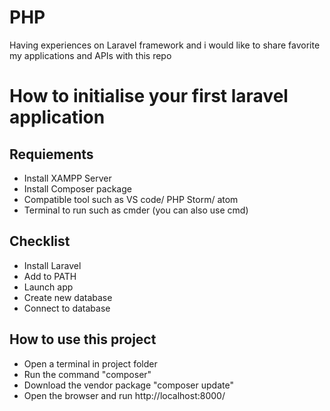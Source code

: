 # PHP
Having experiences on Laravel framework and i would like to share favorite my applications and APIs with this repo

# How to initialise your first laravel application

## Requiements
    
* Install XAMPP Server
* Install Composer package
* Compatible tool such as VS code/ PHP Storm/ atom
* Terminal to run such as cmder (you can also use cmd)
     

## Checklist

* Install Laravel
* Add to PATH
* Launch app
* Create new database
* Connect to database

## How to use this project

* Open a terminal in project folder
* Run the command "composer"
* Download the vendor package "composer update"
* Open the browser and run http://localhost:8000/ 
